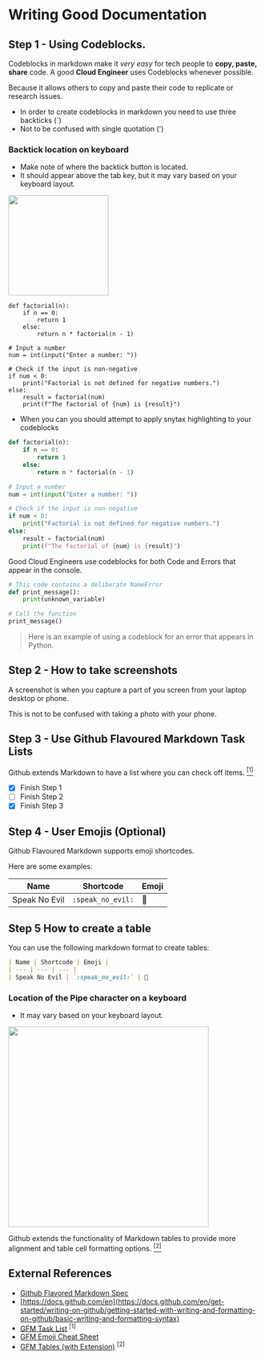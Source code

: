 # Writing Good Documentation

## Step 1 - Using Codeblocks.

Codeblocks in markdown make it *very easy* for tech people to **copy, paste, share** code.
A good __Cloud Engineer__ uses Codeblocks whenever possible.

Because it allows others to copy and paste their code to replicate or research issues.

- In order to create codeblocks in markdown you need to use three backticks (`)
- Not to be confused with single quotation (')

### Backtick location on keyboard

- Make note of where the backtick button is located.
- It should appear above the tab key, but it may vary based on your keyboard layout.

<img width="200px" src="https://saplingai.zendesk.com/hc/article_attachments/360067410394/backtick.png" />
  
```
def factorial(n):
    if n == 0:
        return 1
    else:
        return n * factorial(n - 1)

# Input a number
num = int(input("Enter a number: "))

# Check if the input is non-negative
if num < 0:
    print("Factorial is not defined for negative numbers.")
else:
    result = factorial(num)
    print(f"The factorial of {num} is {result}")
```

- When you can you should attempt to apply snytax highlighting to your codeblocks

```Python
def factorial(n):
    if n == 0:
        return 1
    else:
        return n * factorial(n - 1)

# Input a number
num = int(input("Enter a number: "))

# Check if the input is non-negative
if num < 0:
    print("Factorial is not defined for negative numbers.")
else:
    result = factorial(num)
    print(f"The factorial of {num} is {result}")
```

Good Cloud Engineers use codeblocks for both Code and Errors that appear in the console.

```Python
# This code contains a deliberate NameError
def print_message():
    print(unknown_variable)

# Call the function
print_message()
```

> Here is an example of using a codeblock for an error that appears in Python.

## Step 2 - How to take screenshots

A screenshot is when you capture a part of you screen from your laptop desktop or phone.

This is not to be confused with taking a photo with your phone.

## Step 3 - Use Github Flavoured Markdown Task Lists

Github extends Markdown to have a list where you can check off items. [<sup>[1]</sup>](#external-references)

- [x] Finish Step 1
- [ ] Finish Step 2
- [x] Finish Step 3

## Step 4 - User Emojis (Optional)

Github Flavoured Markdown supports emoji shortcodes.

Here are some examples:

| Name | Shortcode | Emoji |
| --- | --- | --- |
| Speak No Evil | `:speak_no_evil:` | 🙊

## Step 5 How to create a table

You can use the following markdown format to create tables:

```md
| Name | Shortcode | Emoji |
| --- | --- | --- |
| Speak No Evil | `:speak_no_evil:` | 🙊
```

### Location of the Pipe character on a keyboard

- It may vary based on your keyboard layout.
  
<img width="400px" src="https://forums.macrumors.com/attachments/applekeyalw-xlarge-jpg.285310/" />

Github extends the functionality of Markdown tables to provide more alignment and table cell formatting options. [<sup>[2]</sup>](#external-references)

## External References
- [Github Flavored Markdown Spec](https://github.github.com/gfm/)
- [https://docs.github.com/en](https://docs.github.com/en/get-started/writing-on-github/getting-started-with-writing-and-formatting-on-github/basic-writing-and-formatting-syntax)
- [GFM Task List](https://github.github.com/gfm/#task-list-items-extension-) <sup>[1]</sup>
- [GFM Emoji Cheat Sheet](https://github.com/ikatyang/emoji-cheat-sheet)
- [GFM Tables (with Extension)](https://github.github.com/gfm/#tables-extension-) <sup>[2]</sup>
